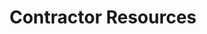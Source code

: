 ---
id: contractor-resources
slug: contractor
title: 'Contractor Resources'
titlePart1: 'Contractor'
titlePart2: 'Resources'
intro: |
  We'd love to hear about your next project. Reach out using the form below and we'll he in touch. Also feel free to shoot us and email or pick up the phone.
resourceLinks:
  -
    name: 'Liability Cert Request'
    file: 'newhaven-builders-liability-cert-request.pdf'
    icon: 'pdf'
  -
    name: 'Client Package'
    file: 'newhaven-builders-company-introduction.pdf'
    icon: 'pdf'
  -
    name: 'Letters of Recommendation'
    file: 'ken_rideout_resume.pdf'
    icon: 'doc'
---